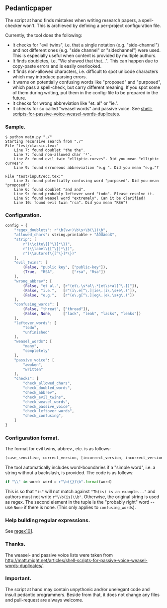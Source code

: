 ## Pedanticpaper

The script at hand finds mistakes when writing research papers, a spell-checker won't. This is archieved by defining a per-project configuration file.

Currently, the tool does the following:

* It checks for "evil twins", i.e. that a single notation (e.g. "side-channel") and not different ones (e.g. "side channel" or "sidechannel") were used. This is especially useful when content is provided by multiple authors.
* It finds doubletes, i.e. "We showed that that...". This can happen due to copy-paste errors and is easily overlooked.
* It finds non-allowed characters, i.e. difficult to spot unicode characters which may introduce parsing errors.
* It warns on potentially confusing words like "proposed" and "purposed", which pass a spell-check, but carry different meaning. If you spot some of them during writing, put them in the config-file to be prepared in the future.
* It checks for wrong abbreviation like "et. al" or "ie.".
* It checks for so called "weasel words" and passive voice. See [shell-scripts-for-passive-voice-weasel-words-duplicates](http://matt.might.net/articles/shell-scripts-for-passive-voice-weasel-words-duplicates/).


### Sample.

```
$ python main.py "./"
Starting recursive search from "./"
File "test/classic.tex:"
	Line 7: found doublet "the the".
	Line 7: found non-allowed char '²'.
	Line 8: found evil twin "elliptic-curves". Did you mean "elliptic curves"?
	Line 9: found erroneous abbreviation "e.g ". Did you mean "e.g."?

File "test/input/ecc.tex:"
	Line 3: found potentially confusing word "purposed". Did you mean "proposed"?
	Line 6: found doublet "and and".
	Line 9: found probably leftover word "todo". Please resolve it.
	Line 9: found weasel word "extremely". Can it be clarified?
	Line 10: found evil twin "rsa". Did you mean "RSA"?
```

### Configuration.

```Python
config = {
    "regex_doublets": r"\b(\w+)\b\s+\b(\1)\b",
    "allowed_chars": string.printable + "ÄÖÜäöüß",
    "strip": [
        r"(\\cite\{[^\}]*\})",
        r"(\\label\{[^\}]*\})",
        r"(\\autoref\{[^\}]*\})"
    ],
    "evil_twins": [
        (False, "public key", ["public-key"]),
        (True,  "RSA",        ["rsa", "Rsa"])
    ],
    "wrong_abbrev": [
        (False, "et al.", [r"(et\.\s*al\.*|et\s+al[^\.])"]),
        (False, "i.e.",   [r"(i\.e[^\.]|ie\.|i\.\s+e\.)"]),
        (False, "e.g.",   [r"(e\.g[^\.]|eg\.|e\.\s+g\.)"])
    ],
    "confusing_words": [
        (False, "threat", ["thread"]),
        (False, None,     ["lack", "leak", "lacks", "leaks"])
    ],
    "leftover_words": [
        "todo",
        "unfinished"
    ],
    "weasel_words": [
        "many",
        "completely"
    ],
    "passive_voice": [
        "awoken",
        "written"
    ],
    "checks": [
        "check_allowed_chars",
        "check_doubled_words",
        "check_abbrev",
        "check_evil_twins",
        "check_weasel_words",
        "check_passive_voice",
        "check_leftover_words",
        "check_confusing",
    ]
}
```

### Configuration format.

The format for evil twins, abbrev., etc. is as follows:

```python
(case_sensitive, correct_version, [incorrect_version, incorrect_version, ...])
```

The tool automatically includes word-boundaries if a "simple word", i.e. a string without a backslash, is provided. The code is as follows:

```python
if "\\" in word: word = r"\b({})\b".format(word)
```

This is so that `"is"` will not match against `"Th(is) is an example..."` and authors must not write `r"\\b(is)\\b"`. Otherwise, the original string is used as regex. The second element in the tuple is the "probably right" word -- use `None` if there is none. (This only applies to `confusing_words`).

### Help building regular expressions.

See [regex101](https://regex101.com/).

### Thanks.

The weasel- and passive voice lists were taken from http://matt.might.net/articles/shell-scripts-for-passive-voice-weasel-words-duplicates/.

### Important.

The script at hand may contain unpythonic and/or unelegant code and insult pedantic programmers. Beside from that, it does not change any files and pull-request are always welcome.
